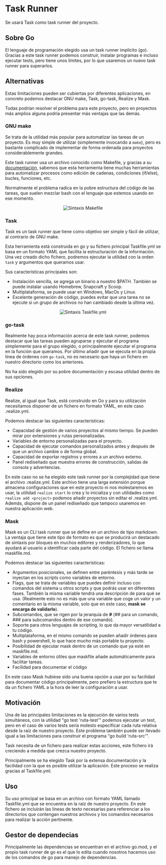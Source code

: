 # Task Runner

Se usará Task como task runner del proyecto.

## Sobre Go

El lenguaje de programación elegido usa un task runner implícito (go). Gracias a este task runner podemos construir, instalar programas e incluso ejecutar tests, pero tiene unos límites, por lo que usaremos un nuevo task runner para superarlos.

## Alternativas

Estas limitaciones pueden ser cubiertas por diferentes aplicaciones, en concreto podemos destacar GNU make, Task, go-task, Realize y Mask.

Todas podrían resolver el problema para este proyecto, pero en proyectos más amplios alguna podría presentar más ventajas que las demás.

### GNU make

Se trata de la utilidad más popular para automatizar las tareas de un proyecto. Es muy simple de utilizar (simplemente invocando a ```make```), pero es bastante complicado de implementar de forma ordenada para proyectos considerablemente grandes.

Este task runner usa un archivo conocido como Makefile, y gracias a su [documentación](https://www.gnu.org/software/make/manual/make.html), sabemos que esta herramienta tiene muchas herramientas para automatizar procesos como edición de cadenas, condiciones (if/else), bucles, funciones, etc.

Normalmente el problema radica en la pobre estructura del código de las tareas, que suelen mezclar bash con el lenguaje que estemos usando en ese momento.

<center><img src="https://tsh.io/wp-content/uploads/2021/04/make-syntax.png" alt="Sintaxis Makefile"></center>

### Task

Task es un task runner que tiene como objetivo ser simple y fácil de utilizar, al contrario de GNU make. 

Esta herramienta está construida en go y su fichero principal Taskfile.yml se basa en un formato YAML que facilita la estructuración de la información. Una vez creado dicho fichero, podremos ejecutar la utilidad con la orden ```task``` y argumentos que queramos usar. 

Sus características principales son:
* Instalación sencilla, se agrega un binario a nuestro $PATH. También se puede instalar usando Homebrew, Snapcraft y Scoop.
* Multiplataforma, se puede usar en Windows, MacOs y Linux.
* Excelente generación de código, puedes evitar que una tarea no se ejecute si un grupo de archivos no han cambiado desde la última vez.

<center><img src="https://tsh.io/wp-content/uploads/2021/04/taskfile-syntax.png" alt="Sintaxis Taskfile.yml"></center>

### go-task

Realmente hay poca información acerca de este task runner, podemos destacar que las tareas pueden agruparse y ejecutar el programa simplemente para el grupo elegido, o principalmente ejecutar el programa en la función que queramos.
Por último añadir que se ejecuta en la propia línea de órdenes con ```go-task```, no es necesario que haya un fichero en nuestro directorio como los anteriores.

No ha sido elegido por su pobre documentación y escasa utilidad dentro de sus opciones.

### Realize

Realize, al igual que Task, está construido en Go y para su utilización necesitamos disponer de un fichero en formato YAML, en este caso .realize.yml.

Podemos destacar las siguientes características:
* Capacidad de gestión de varios proyectos al mismo tiempo. Se pueden mirar por extensiones y rutas personalizadas.
* Variables de entorno personalizadas para el proyecto.
* Capacidad de ejecutar comandos personalizados antes y después de que un archivo cambie o de forma global.
* Capacidad de exportar registros y errores a un archivo externo.
* Panel rediseñado que muestra errores de construcción, salidas de consola y advertencias.

En este caso no se ha elegido este task runner por la complejidad que tiene el archivo .realize.yml. Este archivo tiene una larga extensión porque almacena configuraciones que en este proyecto ni nos molestaremos en usar, la utilidad ```realize start``` lo crea y lo inicializa y con utilidades como ```realize add <project>``` podemos añadir proyectos sin editar el .realize.yml.
Además, dispone de un panel rediseñado que tampoco usaremos en nuestra aplicación web.

### Mask

Mask es un CLI task runner que se define en un archivo de tipo markdown. La ventaja que tiene este tipo de formato es que se producirá un destacado de sintaxis por bloques en muchos editores y renderizadores, lo que ayudará al usuario a identificar cada parte del código. El fichero se llama maskfile.md.

Podemos destacar las siguientes características:
* Argumentos posicionales, se definen entre paréntesis y más tarde se inyectan en los scripts como variables de entorno.
* Flags, que se trata de variables que puedes definir incluso con comandos del sistema u otros scripts y que podrás usar en diferentes fases. También la misma variable tendrá una descripción de para qué se usa. (Realmente esto no es más que una variable que coge un valor y un comentario en la misma variable, solo que en este caso, **mask se encarga de validarlo**).
* Subcomandos, que se rigen por la jerarquía de **#** (## para un comando, ### para subcomandos dentro de ese comando).
* Soporte para otros lenguajes de scripting, lo que da mayor versatilidad a tu código.
* Multiplataforma, en el mismo comando se pueden añadir órdenes para bash y powershell, lo que hace mucho más portable tu proyecto.
* Posibilidad de ejecutar mask dentro de un comando que ya esté en maskfile.md.
* Variables de entorno útiles que maskfile añade automáticamente para facilitar tareas.
* Facilidad para documentar el código

En este caso Mask hubiese sido una buena opción a usar por su facilidad para documentar código principalmente, pero prefiero la estructura que te da un fichero YAML a la hora de leer la configuración a usar.

## Motivación

Una de las principales limitaciones es la ejecución de varios tests simultáneos, con la utilidad "go test 'ruta-test'" podemos ejecutar un test, pero en el caso de varios tests sería molesto especificar cada ruta relativa desde la raíz de nuestro proyecto. Este problema también puede ser llevado igual a las limitaciones para construir el programa "go build 'ruta-src'".

Task necesita de un fichero para realizar estas acciones, este fichero irá creciendo a medida que crezca nuestro proyecto.

Principalmente se ha elegido Task por la extensa documentación y la facilidad con la que es posible utilizar la aplicación. Este proceso se realiza gracias al Taskfile.yml.

## Uso

Su uso principal se basa en un archivo con formato YAML llamado Taskfile.yml que se encuentra en la raíz de nuestro proyecto. En este fichero se incluirán las líneas de texto necesarias para referenciar a los directorios que contengan nuestros archivos y los comandos necesarios para realizar la acción pertinente.

## Gestor de dependecias

Principalmente las dependencias se encuentran en el archivo go.mod, y el propio task runner de go es el que lo edita cuando nosotros hacemos uso de los comandos de go para manejo de dependencias.
